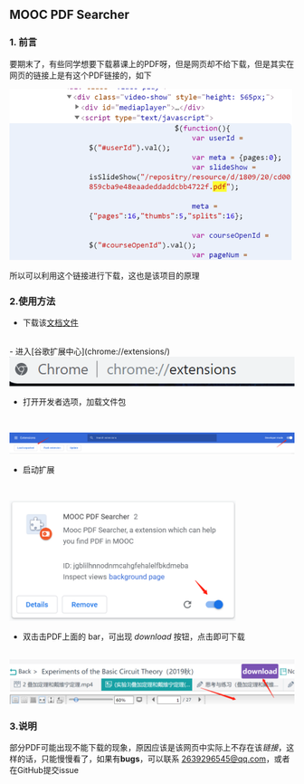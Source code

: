 ## MOOC PDF Searcher

### 1. 前言

要期末了，有些同学想要下载慕课上的PDF呀，但是网页却不给下载，但是其实在网页的链接上是有这个PDF链接的，如下

<img src='./img/1.png' width=500 >



所以可以利用这个链接进行下载，这也是该项目的原理



### 2.使用方法

- 下载该[文档文件](https://github.com/Edgar-better/MOOC_PDF_Searcher/archive/master.zip)
<br>
- 进入[谷歌扩展中心](chrome://extensions/) 

<br>

<img src='./img/2.png' >

- 打开开发者选项，加载文件包

  <br>

<img src='./img/3.png' >

- 启动扩展

  <br>

<img src='./img/4.png' width=400 >

- 双击击PDF上面的 bar，可出现 *download* 按钮，点击即可下载

<br>

<img src='./img/5.png' width=600 >



### 3.说明

部分PDF可能出现不能下载的现象，原因应该是该网页中实际上不存在该*链接*，这样的话，只能慢慢看了，如果有**bugs**，可以联系 2639296545@qq.com，或者在GitHub提交issue

